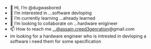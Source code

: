- 👋 Hi, I’m @dugwasbored
- 👀 I’m interested in ...software devloping 
- 🌱 I’m currently learning ...already learned 
- 💞️ I’m looking to collaborate on ...hardware enigineer 
- 📫 How to reach me ...@assain.creed3genration@gmail.com
- im looking for a hardware engineer who is intrested in devloping a software i need them for some specification

<!---
dugwasbored/dugwasbored is a ✨ special ✨ repository because its `README.md` (this file) appears on your GitHub profile.
You can click the Preview link to take a look at your changes.
--->

